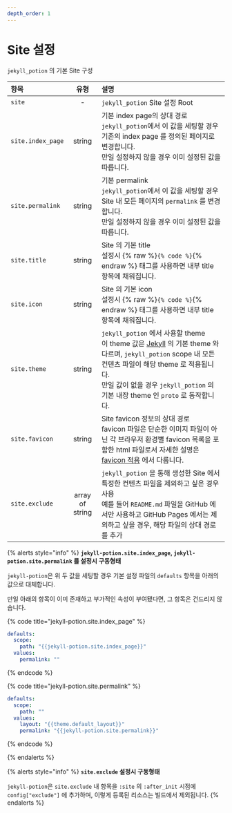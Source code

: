 ```yaml
---
depth_order: 1
---
```


# Site 설정

`jekyll_potion` 의 기본 Site 구성

| 항목                |       유형        | 설명                                                                                                                                                                                                                  |
|:------------------|:---------------:|:--------------------------------------------------------------------------------------------------------------------------------------------------------------------------------------------------------------------|
| `site`            |        -        | `jekyll_potion` Site 설정 Root                                                                                                                                                                                        |
| `site.index_page` |     string      | 기본 index page의 상대 경로<br/>`jekyll_potion`에서 이 값을 세팅할 경우 기존의 index page 를 정의된 페이지로 변경합니다.<br/>만일 설정하지 않을 경우 이미 설정된 값을 따릅니다.                                                                                           |
| `site.permalink`  |     string      | 기본 permalink<br/>`jekyll_potion`에서 이 값을 세팅할 경우 Site 내 모든 페이지의 `permalink` 를 변경합니다.<br/>만일 설정하지 않을 경우 이미 설정된 값을 따릅니다.                                                                                                |
| `site.title`      |     string      | Site 의 기본 title<br/>설정시 {% raw %}`{% code %}`{% endraw %} 태그를 사용하면 내부 title 항목에 채워집니다.                                                                                                                              |
| `site.icon`       |     string      | Site 의 기본 icon<br/>설정시 {% raw %}`{% code %}`{% endraw %} 태그를 사용하면 내부 title 항목에 채워집니다.                                                                                                                               |
| `site.theme`      |     string      | `jekyll_potion` 에서 사용할 theme<br/>이 theme 값은 [Jekyll](https://jekyllrb.com/) 의 기본 theme 와 다르며, `jekyll_potion` scope 내 모든 컨텐츠 파일이 해당 theme 로 적용됩니다.<br/>만일 값이 없을 경우 `jekyll_potion` 의 기본 내장 theme 인 `proto` 로 동작합니다. |
| `site.favicon`    |     string      | Site favicon 정보의 상대 경로<br/>favicon 파일은 단순한 이미지 파일이 아닌 각 브라우저 환경별 favicon 목록을 포함한 html 파일로서 자세한 설명은 [favicon 적용](../start/favicon) 에서 다룹니다.                                                                          |
| `site.exclude`    | array of string | `jekyll_potion` 을 통해 생성한 Site 에서 특정한 컨텐츠 파일을 제외하고 싶은 경우 사용<br/>예를 들어 `README.md` 파일을 GitHub 에서만 사용하고 GitHub Pages 에서는 제외하고 싶을 경우, 해당 파일의 상대 경로를 추가                                                                  |

{% alerts style="info" %}
**`jekyll-potion.site.index_page`, `jekyll-potion.site.permalink` 를 설정시 구동형태**

`jekyll-potion`은 위 두 값을 세팅할 경우 기본 설정 파일의 `defaults` 항목을 아래의 값으로 대체합니다.

만일 아래의 항목이 이미 존재하고 부가적인 속성이 부여됐다면, 그 항목은 건드리지 않습니다.

{% code title="jekyll-potion.site.index_page" %}
```yaml
defaults:
  scope:
    path: "{{jekyll-potion.site.index_page}}"
  values:
    permalink: ""
```
{% endcode %}

{% code title="jekyll-potion.site.permalink" %}
```yaml
defaults:
  scope:
    path: ""
  values:
    layout: "{{theme.default_layout}}"
    permalink: "{{jekyll-potion.site.permalink}}"
```
{% endcode %}

{% endalerts %}

{% alerts style="info" %}
**`site.exclude` 설정시 구동형태**

`jekyll-potion`은 `site.exclude` 내 항목을 `:site` 의 `:after_init` 시점에 `config["exclude"]` 에 추가하며, 이렇게 등록된 리소스는 빌드에서 제외됩니다. 
{% endalerts %}

